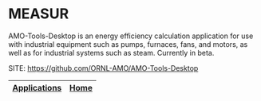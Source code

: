 # MEASUR

 AMO-Tools-Desktop is an energy efficiency calculation application for use  with industrial equipment such as pumps, furnaces, fans, and motors, as  well as for industrial systems such as steam. Currently in beta.

 SITE: https://github.com/ORNL-AMO/AMO-Tools-Desktop

 | [Applications](https://portable-linux-apps.github.io/apps.html) | [Home](https://portable-linux-apps.github.io)
 | --- | --- |
